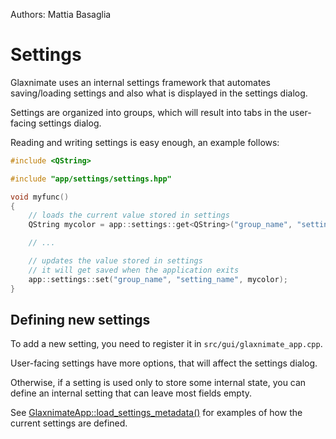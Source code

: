 Authors: Mattia Basaglia

# Settings

Glaxnimate uses an internal settings framework that automates saving/loading
settings and also what is displayed in the settings dialog.

Settings are organized into groups, which will result into tabs in the user-facing
settings dialog.

Reading and writing settings is easy enough, an example follows:

```c++
#include <QString>

#include "app/settings/settings.hpp"

void myfunc()
{
    // loads the current value stored in settings
    QString mycolor = app::settings::get<QString>("group_name", "setting_name");

    // ...

    // updates the value stored in settings
    // it will get saved when the application exits
    app::settings::set("group_name", "setting_name", mycolor);
}
```

## Defining new settings

To add a new setting, you need to register it in `src/gui/glaxnimate_app.cpp`.

User-facing settings have more options, that will affect the settings dialog.

Otherwise, if a setting is used only to store some internal state, you can
define an internal setting that can leave most fields empty.

See [GlaxnimateApp::load_settings_metadata()](https://gitlab.com/mattbas/glaxnimate/-/blob/master/src/gui/glaxnimate_app.cpp)
for examples of how the current settings are defined.
